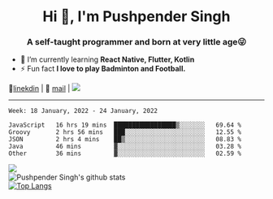 <h1 align="center">Hi 👋, I'm Pushpender Singh</h1>
<h3 align="center">A self-taught programmer and born at very little age😜</h3>

- 🌱 I’m currently learning **React Native, Flutter, Kotlin**
- ⚡ Fun fact **I love to play Badminton and Football.**

👔[linekdin](https://www.linkedin.com/in/pushpender-singh-240061202/) | 📧 [mail](mailto:pushpendersingh@p2devs.com) | ![](https://komarev.com/ghpvc/?username=pushpender-singh-ap&color=blue)


---

<!--START_SECTION:waka-->
```text
Week: 18 January, 2022 - 24 January, 2022

JavaScript   16 hrs 19 mins  █████████████████▒░░░░░░░   69.64 % 
Groovy       2 hrs 56 mins   ███░░░░░░░░░░░░░░░░░░░░░░   12.55 % 
JSON         2 hrs 4 mins    ██▒░░░░░░░░░░░░░░░░░░░░░░   08.83 % 
Java         46 mins         ▓░░░░░░░░░░░░░░░░░░░░░░░░   03.28 % 
Other        36 mins         ▓░░░░░░░░░░░░░░░░░░░░░░░░   02.59 % 
```
<!--END_SECTION:waka-->

<img align="left" src="https://github-readme-streak-stats.herokuapp.com/?user=pushpender-singh-ap&theme=dark" /></br>
![Pushpender Singh's github stats](https://github-readme-stats.vercel.app/api?username=pushpender-singh-ap&show_icons=true&theme=radical&count_private=true)</br>
[![Top Langs](https://github-readme-stats.vercel.app/api/top-langs/?username=pushpender-singh-ap&theme=radical)](https://github.com/pushpender-singh-ap/github-readme-stats)
